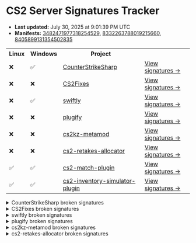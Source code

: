 # CS2 Server Signatures Tracker

* **Last updated:** July 30, 2025 at 9:01:39 PM UTC
* **Manifests:** [3482471977318254529](https://steamdb.info/depot/2347771/history/?changeid=M:3482471977318254529), [8332263788019215660](https://steamdb.info/depot/2347773/history/?changeid=M:8332263788019215660), [8405899131354502835](https://steamdb.info/depot/2347770/history/?changeid=M:8405899131354502835)

<table>
<tr><th>Linux</th><th>Windows</th><th>Project</th><th></th></tr><tr><td>❌</td><td>✅</td><td><a href="https://github.com/roflmuffin/CounterStrikeSharp">CounterStrikeSharp</a></td><td><a href="https://github.com/ianlucas/cs2-signatures/blob/main/.github/docs/CounterStrikeSharp.md">View signatures →</a></td></tr><tr><td>❌</td><td>❌</td><td><a href="https://github.com/Source2ZE/CS2Fixes">CS2Fixes</a></td><td><a href="https://github.com/ianlucas/cs2-signatures/blob/main/.github/docs/CS2Fixes.md">View signatures →</a></td></tr><tr><td>❌</td><td>✅</td><td><a href="https://github.com/swiftly-solution/swiftly">swiftly</a></td><td><a href="https://github.com/ianlucas/cs2-signatures/blob/main/.github/docs/swiftly.md">View signatures →</a></td></tr><tr><td>❌</td><td>❌</td><td><a href="https://github.com/untrustedmodders/plugify-source-2">plugify</a></td><td><a href="https://github.com/ianlucas/cs2-signatures/blob/main/.github/docs/plugify.md">View signatures →</a></td></tr><tr><td>❌</td><td>❌</td><td><a href="https://github.com/KZGlobalTeam/cs2kz-metamod">cs2kz-metamod</a></td><td><a href="https://github.com/ianlucas/cs2-signatures/blob/main/.github/docs/cs2kz-metamod.md">View signatures →</a></td></tr><tr><td>❌</td><td>❌</td><td><a href="https://github.com/yonilerner/cs2-retakes-allocator">cs2-retakes-allocator</a></td><td><a href="https://github.com/ianlucas/cs2-signatures/blob/main/.github/docs/cs2-retakes-allocator.md">View signatures →</a></td></tr><tr><td>✅</td><td>✅</td><td><a href="https://github.com/ianlucas/cs2-match-plugin">cs2-match-plugin</a></td><td><a href="https://github.com/ianlucas/cs2-signatures/blob/main/.github/docs/cs2-match-plugin.md">View signatures →</a></td></tr><tr><td>✅</td><td>✅</td><td><a href="https://github.com/ianlucas/cs2-inventory-simulator-plugin">cs2-inventory-simulator-plugin</a></td><td><a href="https://github.com/ianlucas/cs2-signatures/blob/main/.github/docs/cs2-inventory-simulator-plugin.md">View signatures →</a></td></tr></table>

<details>
  <summary>CounterStrikeSharp broken signatures</summary>

* <sub>❌Linux ✅Windows</sub> ClientPrint

</details>

<details>
  <summary>CS2Fixes broken signatures</summary>

* <sub>❌Linux ❌Windows</sub> UTIL_SayTextFilter
* <sub>❌Linux ❌Windows</sub> UTIL_SayText2Filter
* <sub>❌Linux ❌Windows</sub> TriggerPush_Touch
* <sub>❌Linux ❌Windows</sub> SetGroundEntity
* <sub>❌Linux ❌Windows</sub> ServerMovementUnlock
* <sub>❌Linux ❌Windows</sub> CCSPlayerController_SwitchTeam
* <sub>❌Linux ❌Windows</sub> CheckJumpButtonWater
* <sub>❌Linux ❌Windows</sub> WaterLevelGravity
* <sub>❌Linux ❌Windows</sub> CEntitySystem_AddEntityIOEvent
* <sub>❌Linux ❌Windows</sub> CEntityInstance_AcceptInput
* <sub>❌Linux ❌Windows</sub> CEntityIdentity_AcceptInput
* <sub>✅Linux ❌Windows</sub> CEntityIOOutput_FireOutputInternal
* <sub>❌Linux ✅Windows</sub> CGameEntitySystem_FindEntityByClassName
* <sub>❌Linux ✅Windows</sub> CBaseEntity_TakeDamageOld
* <sub>✅Linux ❌Windows</sub> IGameSystem_InitAllSystems_pFirst
* <sub>❌Linux ✅Windows</sub> IGameSystem_LoopPostInitAllSystems_pEventDispatcher
* <sub>❌Linux ✅Windows</sub> IGameSystem_LoopDestroyAllSystems_s_GameSystems
* <sub>❌Linux ❌Windows</sub> CBasePlayerController_SetPawn
* <sub>❌Linux ✅Windows</sub> CNavMesh_GetNearestNavArea
* <sub>❌Linux ❌Windows</sub> CBaseModelEntity_SetModel
* <sub>❌Linux ❌Windows</sub> CGameRules_TerminateRound
* <sub>❌Linux ❌Windows</sub> CCSPlayer_WeaponServices_CanUse
* <sub>❌Linux ❌Windows</sub> CCSPlayer_WeaponServices_EquipWeapon
* <sub>❌Linux ✅Windows</sub> CEntityIdentity_SetEntityName
* <sub>❌Linux ✅Windows</sub> BotNavIgnore
* <sub>❌Linux ❌Windows</sub> CBaseEntity_EmitSoundParams
* <sub>❌Linux ✅Windows</sub> GetParticleSystemIndex
* <sub>❌Linux ✅Windows</sub> DispatchParticleEffect
* <sub>❌Linux ❌Windows</sub> CBaseEntity_EmitSoundFilter
* <sub>❌Linux ❌Windows</sub> ProcessMovement
* <sub>❌Linux ❌Windows</sub> CBaseEntity_SetMoveType
* <sub>❌Linux ✅Windows</sub> CPhysBox_Use
* <sub>❌Linux ✅Windows</sub> ProcessUsercmds
* <sub>❌Linux ❌Windows</sub> CGamePlayerEquip_InputTriggerForAllPlayers
* <sub>❌Linux ✅Windows</sub> CGamePlayerEquip_InputTriggerForActivatedPlayer
* <sub>✅Linux ❌Windows</sub> CCSPlayerPawn_GetMaxSpeed
* <sub>❌Linux ✅Windows</sub> FindUseEntity
* <sub>❌Linux ✅Windows</sub> TraceFunc
* <sub>❌Linux ❌Windows</sub> TraceShape
* <sub>❌Linux ✅Windows</sub> CBasePlayerPawn_GetEyePosition
* <sub>❌Linux ✅Windows</sub> CBasePlayerPawn_GetEyeAngles
* <sub>❌Linux ✅Windows</sub> CBaseFilter_InputTestActivator
* <sub>❌Linux ✅Windows</sub> GameSystem_Think_CheckSteamBan
* <sub>❌Linux ❌Windows</sub> CCSGameRules__sm_mapGcBanInformation
* <sub>❌Linux ✅Windows</sub> GetSpawnGroups
* <sub>❌Linux ❌Windows</sub> CCSPlayer_ItemServices_CanAcquire

</details>

<details>
  <summary>swiftly broken signatures</summary>

* <sub>❌Linux ✅Windows</sub> CCSPlayer_MovementServices_ProcessUserCmd

</details>

<details>
  <summary>plugify broken signatures</summary>

* <sub>❌Linux ✅Windows</sub> AppSystemCreateInterfaceFn
* <sub>❌Linux ❌Windows</sub> CCSPlayerController_SwitchTeam
* <sub>❌Linux ✅Windows</sub> HostStateRequest
* <sub>❌Linux ❌Windows</sub> ReplyConnection
* <sub>❌Linux ❌Windows</sub> CBasePlayerController_SetPawn
* <sub>❌Linux ❌Windows</sub> LegacyGameEventListener
* <sub>✅Linux ❌Windows</sub> CSource2Server::Init
* <sub>❌Linux ❌Windows</sub> CEntityInstance_AcceptInput
* <sub>✅Linux ❌Windows</sub> CEntityIOOutput_FireOutputInternal
* <sub>❌Linux ❌Windows</sub> CBaseModelEntity_SetModel
* <sub>❌Linux ❌Windows</sub> CGameRules_TerminateRound
* <sub>❌Linux ✅Windows</sub> CGameEntitySystem_FindEntityByClassName
* <sub>❌Linux ✅Windows</sub> CEntityIdentity_SetEntityName
* <sub>❌Linux ❌Windows</sub> CBaseEntity_EmitSoundParams
* <sub>❌Linux ❌Windows</sub> CBaseEntity_EmitSoundFilter
* <sub>❌Linux ❌Windows</sub> CBaseEntity_SetMoveType
* <sub>❌Linux ✅Windows</sub> CCSPlayer_WeaponServices_RemoveItem
* <sub>❌Linux ❌Windows</sub> GetCSWeaponDataFromKey

</details>

<details>
  <summary>cs2kz-metamod broken signatures</summary>

* <sub>❌Linux ❌Windows</sub> CCSPlayerController_SwitchTeam
* <sub>❌Linux ❌Windows</sub> CBasePlayerController_SetPawn
* <sub>❌Linux ❌Windows</sub> GetLegacyGameEventListener
* <sub>❌Linux ❌Windows</sub> SnapViewAngles
* <sub>❌Linux ❌Windows</sub> InitPlayerMovementTraceFilter
* <sub>❌Linux ❌Windows</sub> TraceShape
* <sub>❌Linux ❌Windows</sub> CPhysicsGameSystemFrameBoundary
* <sub>❌Linux ❌Windows</sub> DebugDrawMesh
* <sub>✅Linux ❌Windows</sub> GetMaxSpeed
* <sub>❌Linux ❌Windows</sub> SetupMove
* <sub>❌Linux ❌Windows</sub> ProcessMovement
* <sub>❌Linux ❌Windows</sub> PlayerMove
* <sub>❌Linux ✅Windows</sub> CheckParameters
* <sub>✅Linux ❌Windows</sub> CanMove
* <sub>❌Linux ✅Windows</sub> FullWalkMove
* <sub>❌Linux ❌Windows</sub> MoveInit
* <sub>✅Linux ❌Windows</sub> CheckWater
* <sub>❌Linux ❌Windows</sub> WaterMove
* <sub>❌Linux ✅Windows</sub> CheckVelocity
* <sub>❌Linux ✅Windows</sub> Duck
* <sub>❌Linux ❌Windows</sub> CanUnduck
* <sub>❌Linux ❌Windows</sub> LadderMove
* <sub>❌Linux ❌Windows</sub> OnJump
* <sub>❌Linux ❌Windows</sub> AirMove
* <sub>❌Linux ❌Windows</sub> Friction
* <sub>❌Linux ❌Windows</sub> WalkMove
* <sub>❌Linux ❌Windows</sub> TryPlayerMove
* <sub>❌Linux ❌Windows</sub> CategorizePosition
* <sub>❌Linux ✅Windows</sub> CheckFalling
* <sub>❌Linux ❌Windows</sub> EmitSound
* <sub>❌Linux ✅Windows</sub> ProcessUsercmds
* <sub>❌Linux ❌Windows</sub> PhysicsSimulate
* <sub>❌Linux ❌Windows</sub> GameEventManager

</details>

<details>
  <summary>cs2-retakes-allocator broken signatures</summary>

* <sub>❌Linux ❌Windows</sub> GetCSWeaponDataFromKey
* <sub>❌Linux ❌Windows</sub> CCSPlayer_ItemServices_CanAcquire
* <sub>❌Linux ✅Windows</sub> GiveNamedItem2

</details>